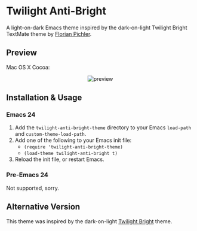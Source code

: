 # Twilight Anti-Bright

A light-on-dark Emacs theme inspired by the dark-on-light Twilight Bright
TextMate theme by [Florian Pichler][pichfl].

[pichfl]: http://einserver.de/goodies

## Preview

Mac OS X Cocoa:

<div style="text-align: center">
  <img src="https://github.com/jimeh/twilight-anti-bright-theme.el/raw/master/preview/gui.png" alt="preview" />
</div>

## Installation & Usage

### Emacs 24

1. Add the `twilight-anti-bright-theme` directory to your Emacs `load-path`
   and `custom-theme-load-path`.
2. Add one of the following to your Emacs init file:
    - `(require 'twilight-anti-bright-theme)`
    - `(load-theme twilight-anti-bright t)`
3. Reload the init file, or restart Emacs.

### Pre-Emacs 24

Not supported, sorry.

## Alternative Version

This theme was inspired by the dark-on-light [Twilight Bright][bright] theme.

[bright]: https://github.com/jimeh/twilight-bright-theme.el
